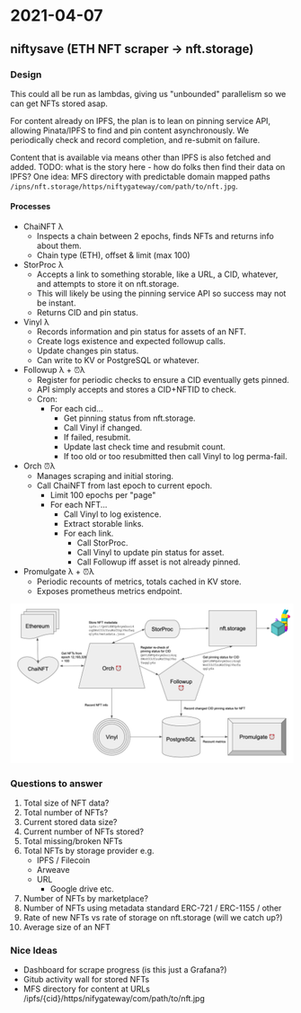 # 2021-04-07

## niftysave (ETH NFT scraper -> nft.storage)

### Design

This could all be run as lambdas, giving us "unbounded" parallelism so we can get NFTs stored asap.

For content already on IPFS, the plan is to lean on pinning service API, allowing Pinata/IPFS to find and pin content asynchronously. We periodically check and record completion, and re-submit on failure.

Content that is available via means other than IPFS is also fetched and added. TODO: what is the story here - how do folks then find their data on IPFS? One idea: MFS directory with predictable domain mapped paths `/ipns/nft.storage/https/niftygateway/com/path/to/nft.jpg`.

#### Processes

* ChaiNFT λ
    * Inspects a chain between 2 epochs, finds NFTs and returns info about them.
    * Chain type (ETH), offset & limit (max 100)
* StorProc λ
    * Accepts a link to something storable, like a URL, a CID, whatever, and attempts to store it on nft.storage.
    * This will likely be using the pinning service API so success may not be instant.
    * Returns CID and pin status.
* Vinyl λ
    * Records information and pin status for assets of an NFT.
    * Create logs existence and expected followup calls.
    * Update changes pin status.
    * Can write to KV or PostgreSQL or whatever.
* Followup λ + ⏰λ
    * Register for periodic checks to ensure a CID eventually gets pinned.
    * API simply accepts and stores a CID+NFTID to check.
    * Cron:
        * For each cid...
            * Get pinning status from nft.storage.
            * Call Vinyl if changed.
            * If failed, resubmit.
            * Update last check time and resubmit count.
            * If too old or too resubmitted then call Vinyl to log perma-fail.
* Orch ⏰λ
    * Manages scraping and initial storing.
    * Call ChaiNFT from last epoch to current epoch.
        * Limit 100 epochs per "page"
        * For each NFT...
            * Call Vinyl to log existence.
            * Extract storable links.
            * For each link.
                * Call StorProc.
                * Call Vinyl to update pin status for asset.
                * Call Followup iff asset is not already pinned.
* Promulgate λ + ⏰λ
    * Periodic recounts of metrics, totals cached in KV store.
    * Exposes prometheus metrics endpoint.

<img src="https://raw.githubusercontent.com/protocol/the-spark/main/home/alanshaw/images/diagram-nftsave.png"/>

### Questions to answer

1. Total size of NFT data?
1. Total number of NFTs?
1. Current stored data size?
1. Current number of NFTs stored?
1. Total missing/broken NFTs
1. Total NFTs by storage provider e.g.
    * IPFS / Filecoin
    * Arweave
    * URL
        * Google drive etc.
1. Number of NFTs by marketplace?
1. Number of NFTs using metadata standard ERC-721 / ERC-1155 / other
1. Rate of new NFTs vs rate of storage on nft.storage (will we catch up?)
1. Average size of an NFT

### Nice Ideas

* Dashboard for scrape progress (is this just a Grafana?)
* Gitub activity wall for stored NFTs
* MFS directory for content at URLs /ipfs/{cid}/https/nifygateway/com/path/to/nft.jpg
